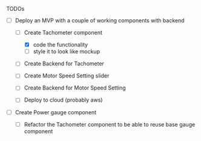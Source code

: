TODOs
- [ ] Deploy an MVP with a couple of working components with backend 
  - [ ] Create Tachometer component
    - [x] code the functionality
    - [ ] style it to look like mockup

  - [ ] Create Backend for Tachometer

  - [ ] Create Motor Speed Setting slider
  - [ ] Create Backend for Motor Speed Setting
  - [ ] Deploy to cloud (probably aws)


- [ ] Create Power gauge component
  - [ ] Refactor the Tachometer component to be able to reuse base gauge component


